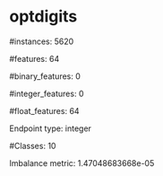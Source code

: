 # optdigits

#instances: 5620

#features: 64

  #binary_features: 0

  #integer_features: 0

  #float_features: 64

Endpoint type: integer

#Classes: 10

Imbalance metric: 1.47048683668e-05

